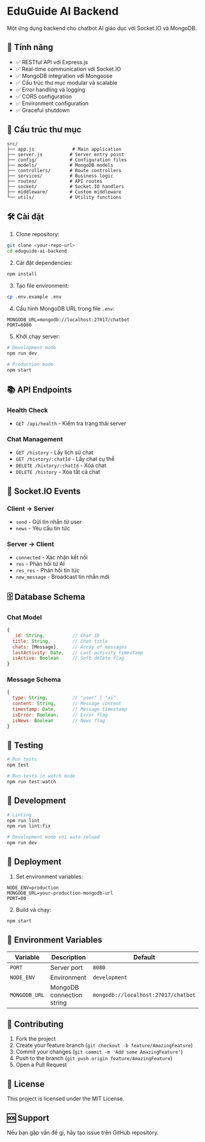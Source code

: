 # EduGuide AI Backend

Một ứng dụng backend cho chatbot AI giáo dục với Socket.IO và MongoDB.

## 🚀 Tính năng

- ✅ RESTful API với Express.js
- ✅ Real-time communication với Socket.IO
- ✅ MongoDB integration với Mongoose
- ✅ Cấu trúc thư mục modular và scalable
- ✅ Error handling và logging
- ✅ CORS configuration
- ✅ Environment configuration
- ✅ Graceful shutdown

## 📁 Cấu trúc thư mục

```
src/
├── app.js              # Main application
├── server.js          # Server entry point
├── config/            # Configuration files
├── models/            # MongoDB models
├── controllers/       # Route controllers
├── services/          # Business logic
├── routes/            # API routes
├── socket/            # Socket.IO handlers
├── middleware/        # Custom middleware
└── utils/             # Utility functions
```

## 🛠 Cài đặt

1. Clone repository:
```bash
git clone <your-repo-url>
cd eduguide-ai-backend
```

2. Cài đặt dependencies:
```bash
npm install
```

3. Tạo file environment:
```bash
cp .env.example .env
```

4. Cấu hình MongoDB URL trong file `.env`:
```env
MONGODB_URL=mongodb://localhost:27017/chatbot
PORT=8080
```

5. Khởi chạy server:
```bash
# Development mode
npm run dev

# Production mode
npm start
```

## 📚 API Endpoints

### Health Check
- `GET /api/health` - Kiểm tra trạng thái server

### Chat Management
- `GET /history` - Lấy lịch sử chat
- `GET /history/:chatId` - Lấy chat cụ thể
- `DELETE /history/:chatId` - Xóa chat
- `DELETE /history` - Xóa tất cả chat

## 🔌 Socket.IO Events

### Client → Server
- `send` - Gửi tin nhắn từ user
- `news` - Yêu cầu tin tức

### Server → Client
- `connected` - Xác nhận kết nối
- `res` - Phản hồi từ AI
- `res_res` - Phản hồi tin tức
- `new_message` - Broadcast tin nhắn mới

## 🗄 Database Schema

### Chat Model
```javascript
{
  _id: String,          // Chat ID
  title: String,        // Chat title
  chats: [Message],     // Array of messages
  lastActivity: Date,   // Last activity timestamp
  isActive: Boolean     // Soft delete flag
}
```

### Message Schema
```javascript
{
  type: String,         // "user" | "ai"
  content: String,      // Message content
  timestamp: Date,      // Message timestamp
  isError: Boolean,     // Error flag
  isNews: Boolean       // News flag
}
```

## 🧪 Testing

```bash
# Run tests
npm test

# Run tests in watch mode
npm run test:watch
```

## 📝 Development

```bash
# Linting
npm run lint
npm run lint:fix

# Development mode với auto-reload
npm run dev
```

## 🚀 Deployment

1. Set environment variables:
```env
NODE_ENV=production
MONGODB_URL=your-production-mongodb-url
PORT=80
```

2. Build và chạy:
```bash
npm start
```

## 🔧 Environment Variables

| Variable | Description | Default |
|----------|-------------|---------|
| `PORT` | Server port | `8080` |
| `NODE_ENV` | Environment | `development` |
| `MONGODB_URL` | MongoDB connection string | `mongodb://localhost:27017/chatbot` |

## 🤝 Contributing

1. Fork the project
2. Create your feature branch (`git checkout -b feature/AmazingFeature`)
3. Commit your changes (`git commit -m 'Add some AmazingFeature'`)
4. Push to the branch (`git push origin feature/AmazingFeature`)
5. Open a Pull Request

## 📄 License

This project is licensed under the MIT License.

## 🆘 Support

Nếu bạn gặp vấn đề gì, hãy tạo issue trên GitHub repository.